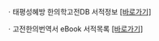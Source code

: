 ㆍ태평성혜방 한의학고전DB 서적정보 <a href="https://mediclassics.kr/books/135, target=_blank">[바로가기]</a>

ㆍ고전한의번역서 eBook 서적목록 <a href="https://info.mediclassics.kr/bookshelf/list/eBook/list, target=_blank">[바로가기]</a>
